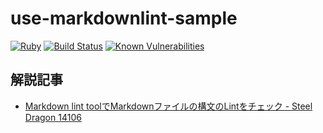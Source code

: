 # use-markdownlint-sample

[![Ruby](https://github.com/raimon49/use-markdownlint-sample/actions/workflows/ruby.yml/badge.svg)](https://github.com/raimon49/use-markdownlint-sample/actions/workflows/ruby.yml)
[![Build Status](https://travis-ci.org/raimon49/use-markdownlint-sample.svg?branch=master)](https://travis-ci.org/raimon49/use-markdownlint-sample)
[![Known Vulnerabilities](https://snyk.io/test/github/raimon49/use-markdownlint-sample/badge.svg)](https://snyk.io/test/github/raimon49/use-markdownlint-sample)

## 解説記事

* [Markdown lint toolでMarkdownファイルの構文のLintをチェック - Steel Dragon 14106](http://raimon49.github.io/2017/10/29/lint-markdown-with-ruby-gems.html "Markdown lint toolでMarkdownファイルの構文のLintをチェック - Steel Dragon 14106")
